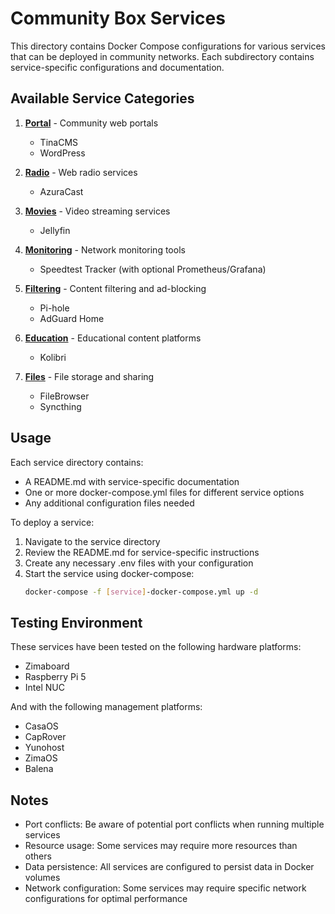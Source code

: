 # Community Box Services

This directory contains Docker Compose configurations for various services that can be deployed in community networks. Each subdirectory contains service-specific configurations and documentation.

## Available Service Categories

1. **[Portal](./portal/)** - Community web portals
   - TinaCMS
   - WordPress

2. **[Radio](./radio/)** - Web radio services
   - AzuraCast

3. **[Movies](./movies/)** - Video streaming services
   - Jellyfin

4. **[Monitoring](./monitoring/)** - Network monitoring tools
   - Speedtest Tracker (with optional Prometheus/Grafana)

5. **[Filtering](./filtering/)** - Content filtering and ad-blocking
   - Pi-hole
   - AdGuard Home

6. **[Education](./education/)** - Educational content platforms
   - Kolibri

7. **[Files](./files/)** - File storage and sharing
   - FileBrowser
   - Syncthing

## Usage

Each service directory contains:
- A README.md with service-specific documentation
- One or more docker-compose.yml files for different service options
- Any additional configuration files needed

To deploy a service:

1. Navigate to the service directory
2. Review the README.md for service-specific instructions
3. Create any necessary .env files with your configuration
4. Start the service using docker-compose:
   ```bash
   docker-compose -f [service]-docker-compose.yml up -d
   ```

## Testing Environment

These services have been tested on the following hardware platforms:
- Zimaboard
- Raspberry Pi 5
- Intel NUC

And with the following management platforms:
- CasaOS
- CapRover
- Yunohost
- ZimaOS
- Balena

## Notes

- Port conflicts: Be aware of potential port conflicts when running multiple services
- Resource usage: Some services may require more resources than others
- Data persistence: All services are configured to persist data in Docker volumes
- Network configuration: Some services may require specific network configurations for optimal performance

